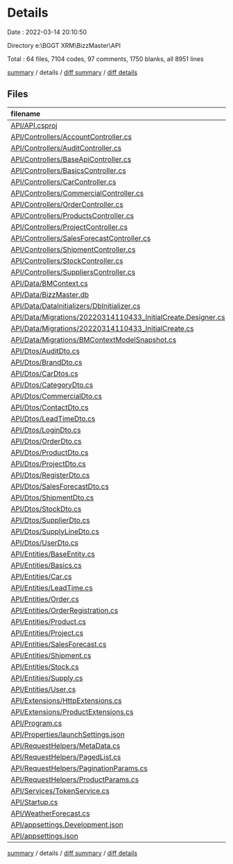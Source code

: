 # Details

Date : 2022-03-14 20:10:50

Directory e:\BGGT XRM\BizzMaster\API

Total : 64 files,  7104 codes, 97 comments, 1750 blanks, all 8951 lines

[summary](results.md) / details / [diff summary](diff.md) / [diff details](diff-details.md)

## Files
| filename | language | code | comment | blank | total |
| :--- | :--- | ---: | ---: | ---: | ---: |
| [API/API.csproj](/API/API.csproj) | XML | 22 | 0 | 4 | 26 |
| [API/Controllers/AccountController.cs](/API/Controllers/AccountController.cs) | C# | 76 | 0 | 15 | 91 |
| [API/Controllers/AuditController.cs](/API/Controllers/AuditController.cs) | C# | 73 | 0 | 18 | 91 |
| [API/Controllers/BaseApiController.cs](/API/Controllers/BaseApiController.cs) | C# | 13 | 0 | 2 | 15 |
| [API/Controllers/BasicsController.cs](/API/Controllers/BasicsController.cs) | C# | 77 | 2 | 15 | 94 |
| [API/Controllers/CarController.cs](/API/Controllers/CarController.cs) | C# | 112 | 0 | 30 | 142 |
| [API/Controllers/CommercialController.cs](/API/Controllers/CommercialController.cs) | C# | 106 | 0 | 17 | 123 |
| [API/Controllers/OrderController.cs](/API/Controllers/OrderController.cs) | C# | 183 | 21 | 55 | 259 |
| [API/Controllers/ProductsController.cs](/API/Controllers/ProductsController.cs) | C# | 78 | 0 | 21 | 99 |
| [API/Controllers/ProjectController.cs](/API/Controllers/ProjectController.cs) | C# | 118 | 2 | 19 | 139 |
| [API/Controllers/SalesForecastController.cs](/API/Controllers/SalesForecastController.cs) | C# | 145 | 21 | 45 | 211 |
| [API/Controllers/ShipmentController.cs](/API/Controllers/ShipmentController.cs) | C# | 160 | 0 | 42 | 202 |
| [API/Controllers/StockController.cs](/API/Controllers/StockController.cs) | C# | 197 | 21 | 59 | 277 |
| [API/Controllers/SuppliersController.cs](/API/Controllers/SuppliersController.cs) | C# | 218 | 23 | 70 | 311 |
| [API/Data/BMContext.cs](/API/Data/BMContext.cs) | C# | 52 | 0 | 17 | 69 |
| [API/Data/BizzMaster.db](/API/Data/BizzMaster.db) | Database | 713 | 0 | 35 | 748 |
| [API/Data/DataInitializers/DbInitializer.cs](/API/Data/DataInitializers/DbInitializer.cs) | C# | 529 | 0 | 91 | 620 |
| [API/Data/Migrations/20220314110433_InitialCreate.Designer.cs](/API/Data/Migrations/20220314110433_InitialCreate.Designer.cs) | C# | 1,036 | 1 | 404 | 1,441 |
| [API/Data/Migrations/20220314110433_InitialCreate.cs](/API/Data/Migrations/20220314110433_InitialCreate.cs) | C# | 1,001 | 0 | 104 | 1,105 |
| [API/Data/Migrations/BMContextModelSnapshot.cs](/API/Data/Migrations/BMContextModelSnapshot.cs) | C# | 1,034 | 1 | 404 | 1,439 |
| [API/Dtos/AuditDto.cs](/API/Dtos/AuditDto.cs) | C# | 29 | 0 | 5 | 34 |
| [API/Dtos/BrandDto.cs](/API/Dtos/BrandDto.cs) | C# | 16 | 0 | 3 | 19 |
| [API/Dtos/CarDtos.cs](/API/Dtos/CarDtos.cs) | C# | 28 | 0 | 3 | 31 |
| [API/Dtos/CategoryDto.cs](/API/Dtos/CategoryDto.cs) | C# | 21 | 0 | 4 | 25 |
| [API/Dtos/CommercialDto.cs](/API/Dtos/CommercialDto.cs) | C# | 42 | 0 | 21 | 63 |
| [API/Dtos/ContactDto.cs](/API/Dtos/ContactDto.cs) | C# | 19 | 0 | 1 | 20 |
| [API/Dtos/LeadTimeDto.cs](/API/Dtos/LeadTimeDto.cs) | C# | 20 | 0 | 5 | 25 |
| [API/Dtos/LoginDto.cs](/API/Dtos/LoginDto.cs) | C# | 12 | 0 | 1 | 13 |
| [API/Dtos/OrderDto.cs](/API/Dtos/OrderDto.cs) | C# | 31 | 0 | 5 | 36 |
| [API/Dtos/ProductDto.cs](/API/Dtos/ProductDto.cs) | C# | 20 | 0 | 2 | 22 |
| [API/Dtos/ProjectDto.cs](/API/Dtos/ProjectDto.cs) | C# | 75 | 0 | 28 | 103 |
| [API/Dtos/RegisterDto.cs](/API/Dtos/RegisterDto.cs) | C# | 11 | 0 | 1 | 12 |
| [API/Dtos/SalesForecastDto.cs](/API/Dtos/SalesForecastDto.cs) | C# | 30 | 0 | 9 | 39 |
| [API/Dtos/ShipmentDto.cs](/API/Dtos/ShipmentDto.cs) | C# | 30 | 0 | 5 | 35 |
| [API/Dtos/StockDto.cs](/API/Dtos/StockDto.cs) | C# | 30 | 0 | 5 | 35 |
| [API/Dtos/SupplierDto.cs](/API/Dtos/SupplierDto.cs) | C# | 18 | 0 | 2 | 20 |
| [API/Dtos/SupplyLineDto.cs](/API/Dtos/SupplyLineDto.cs) | C# | 15 | 0 | 3 | 18 |
| [API/Dtos/UserDto.cs](/API/Dtos/UserDto.cs) | C# | 13 | 0 | 1 | 14 |
| [API/Entities/BaseEntity.cs](/API/Entities/BaseEntity.cs) | C# | 21 | 0 | 11 | 32 |
| [API/Entities/Basics.cs](/API/Entities/Basics.cs) | C# | 45 | 0 | 16 | 61 |
| [API/Entities/Car.cs](/API/Entities/Car.cs) | C# | 18 | 0 | 9 | 27 |
| [API/Entities/LeadTime.cs](/API/Entities/LeadTime.cs) | C# | 18 | 0 | 3 | 21 |
| [API/Entities/Order.cs](/API/Entities/Order.cs) | C# | 21 | 0 | 2 | 23 |
| [API/Entities/OrderRegistration.cs](/API/Entities/OrderRegistration.cs) | C# | 36 | 0 | 19 | 55 |
| [API/Entities/Product.cs](/API/Entities/Product.cs) | C# | 17 | 0 | 16 | 33 |
| [API/Entities/Project.cs](/API/Entities/Project.cs) | C# | 35 | 0 | 11 | 46 |
| [API/Entities/SalesForecast.cs](/API/Entities/SalesForecast.cs) | C# | 21 | 2 | 3 | 26 |
| [API/Entities/Shipment.cs](/API/Entities/Shipment.cs) | C# | 21 | 0 | 2 | 23 |
| [API/Entities/Stock.cs](/API/Entities/Stock.cs) | C# | 21 | 0 | 3 | 24 |
| [API/Entities/Supply.cs](/API/Entities/Supply.cs) | C# | 30 | 0 | 13 | 43 |
| [API/Entities/User.cs](/API/Entities/User.cs) | C# | 11 | 0 | 2 | 13 |
| [API/Extensions/HttpExtensions.cs](/API/Extensions/HttpExtensions.cs) | C# | 19 | 0 | 3 | 22 |
| [API/Extensions/ProductExtensions.cs](/API/Extensions/ProductExtensions.cs) | C# | 41 | 0 | 14 | 55 |
| [API/Program.cs](/API/Program.cs) | C# | 44 | 0 | 12 | 56 |
| [API/Properties/launchSettings.json](/API/Properties/launchSettings.json) | JSON | 31 | 0 | 1 | 32 |
| [API/RequestHelpers/MetaData.cs](/API/RequestHelpers/MetaData.cs) | C# | 14 | 0 | 1 | 15 |
| [API/RequestHelpers/PagedList.cs](/API/RequestHelpers/PagedList.cs) | C# | 32 | 0 | 7 | 39 |
| [API/RequestHelpers/PaginationParams.cs](/API/RequestHelpers/PaginationParams.cs) | C# | 18 | 0 | 1 | 19 |
| [API/RequestHelpers/ProductParams.cs](/API/RequestHelpers/ProductParams.cs) | C# | 14 | 0 | 2 | 16 |
| [API/Services/TokenService.cs](/API/Services/TokenService.cs) | C# | 48 | 0 | 7 | 55 |
| [API/Startup.cs](/API/Startup.cs) | C# | 89 | 3 | 14 | 106 |
| [API/WeatherForecast.cs](/API/WeatherForecast.cs) | C# | 11 | 0 | 5 | 16 |
| [API/appsettings.Development.json](/API/appsettings.Development.json) | JSON | 15 | 0 | 1 | 16 |
| [API/appsettings.json](/API/appsettings.json) | JSON | 10 | 0 | 1 | 11 |

[summary](results.md) / details / [diff summary](diff.md) / [diff details](diff-details.md)